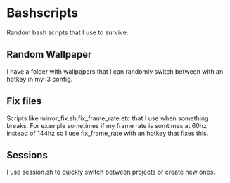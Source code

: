 # Bashscripts
Random bash scripts that I use to survive.

## Random Wallpaper
I have a folder with wallpapers that I can randomly switch between with an hotkey in my i3 config.

## Fix files
Scripts like mirror_fix.sh,fix_frame_rate etc that I use when something breaks. For example
sometimes if my frame rate is somtimes at 60hz instead of 144hz so I use fix_frame_rate with an hotkey that fixes this.

## Sessions
I use session.sh to quickly switch between projects or create new ones.

